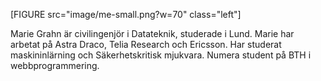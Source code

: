 [FIGURE src="image/me-small.png?w=70" class="left"]

Marie Grahn är civilingenjör i Datateknik, studerade i Lund. Marie har arbetat på Astra Draco, Telia Research och Ericsson. Har studerat maskininlärning och Säkerhetskritisk mjukvara. Numera student på BTH i webbprogrammering.
